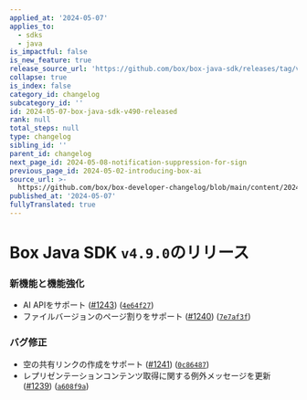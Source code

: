 ```yaml
---
applied_at: '2024-05-07'
applies_to:
  - sdks
  - java
is_impactful: false
is_new_feature: true
release_source_url: 'https://github.com/box/box-java-sdk/releases/tag/v4.9.0'
collapse: true
is_index: false
category_id: changelog
subcategory_id: ''
id: 2024-05-07-box-java-sdk-v490-released
rank: null
total_steps: null
type: changelog
sibling_id: ''
parent_id: changelog
next_page_id: 2024-05-08-notification-suppression-for-sign
previous_page_id: 2024-05-02-introducing-box-ai
source_url: >-
  https://github.com/box/box-developer-changelog/blob/main/content/2024/05-07-box-java-sdk-v490-released.md
published_at: '2024-05-07'
fullyTranslated: true
---
```

# Box Java SDK `v4.9.0`のリリース

### 新機能と機能強化

* AI APIをサポート ([#1243][1]) ([`4e64f27`][2])
* ファイルバージョンのページ割りをサポート ([#1240][3]) ([`7e7af3f`][4])

### バグ修正

* 空の共有リンクの作成をサポート ([#1241][5]) ([`0c86487`][6])
* レプリゼンテーションコンテンツ取得に関する例外メッセージを更新 ([#1239][7]) ([`a608f9a`][8])

[1]: https://github.com/box/box-java-sdk/issues/1243

[2]: https://github.com/box/box-java-sdk/commit/4e64f27874fabf36f7fbf385ca4a60683f4a7670

[3]: https://github.com/box/box-java-sdk/issues/1240

[4]: https://github.com/box/box-java-sdk/commit/7e7af3f6e40a44522a7649817547846e3f633fc8

[5]: https://github.com/box/box-java-sdk/issues/1241

[6]: https://github.com/box/box-java-sdk/commit/0c86487848e5004a713873baffa2d9dcc63b1502

[7]: https://github.com/box/box-java-sdk/issues/1239

[8]: https://github.com/box/box-java-sdk/commit/a608f9a4350b723e9f07eaf00af45243737a17c9
